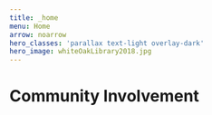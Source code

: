 ```yaml
---
title: _home
menu: Home
arrow: noarrow
hero_classes: 'parallax text-light overlay-dark'
hero_image: whiteOakLibrary2018.jpg
---
```


# **Community Involvement**

